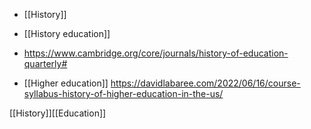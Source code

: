   - [[History]]
  - [[History education]]

  - https://www.cambridge.org/core/journals/history-of-education-quarterly#

  - [[Higher education]]
    https://davidlabaree.com/2022/06/16/course-syllabus-history-of-higher-education-in-the-us/

[[History]][[Education]]